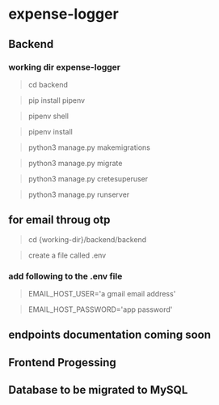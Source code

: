 # expense-logger

## Backend

### working dir expense-logger

> cd backend

> pip install pipenv

> pipenv shell

> pipenv install

> python3 manage.py makemigrations

> python3 manage.py migrate

> python3 manage.py cretesuperuser

> python3 manage.py runserver

## for email throug otp

> cd {working-dir}/backend/backend

> create a file called .env

### add following to the .env file

> EMAIL_HOST_USER='a gmail email address'

> EMAIL_HOST_PASSWORD='app password'

## endpoints documentation coming soon

## Frontend Progessing

## Database to be migrated to MySQL
